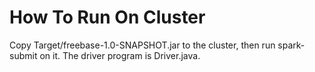 # How To Run On Cluster
Copy Target/freebase-1.0-SNAPSHOT.jar to the cluster, then run spark-submit on it. The driver program is Driver.java.
